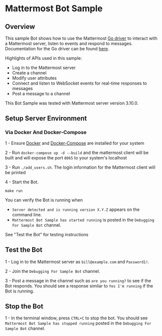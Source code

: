 # Mattermost Bot Sample

## Overview

This sample Bot shows how to use the Mattermost [Go driver](https://github.com/mattermost/mattermost-server/blob/master/model/client4.go) to interact with a Mattermost server, listen to events and respond to messages. Documentation for the Go driver can be found [here](https://godoc.org/github.com/mattermost/mattermost-server/model#Client).

Highlights of APIs used in this sample:
 - Log in to the Mattermost server
 - Create a channel
 - Modify user attributes 
 - Connect and listen to WebSocket events for real-time responses to messages
 - Post a message to a channel

This Bot Sample was tested with Mattermost server version 3.10.0.

## Setup Server Environment

### Via Docker And Docker-Compose
1 - Ensure [Docker](https://www.docker.com/get-started) and [Docker-Compose](https://docs.docker.com/compose/install/) are installed for your system

2 - Run `docker-compose up -d --build` and the mattermost client will be built and will expose the port `8065` to your system's localhost

3 - Run `./add_users.sh`. The login information for the Mattermost client will be printed

4 - Start the Bot.
```
make run
```
You can verify the Bot is running when 
  - `Server detected and is running version X.Y.Z` appears on the command line.
  - `Mattermost Bot Sample has started running` is posted in the `Debugging For Sample Bot` channel.

See "Test the Bot" for testing instructions

## Test the Bot

1 - Log in to the Mattermost server as `bill@example.com` and `Password1!`.

2 - Join the `Debugging For Sample Bot` channel.

3 - Post a message in the channel such as `are you running?` to see if the Bot responds. You should see a response similar to `Yes I'm running` if the Bot is running.

## Stop the Bot

1 - In the terminal window, press `CTRL+C` to stop the bot. You should see `Mattermost Bot Sample has stopped running` posted in the `Debugging For Sample Bot` channel.
